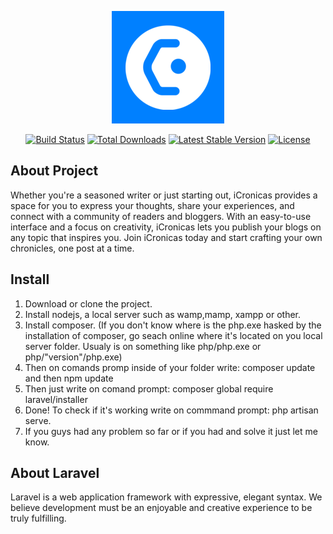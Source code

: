 <p align="center"><img src="icons/apple-touch-icon.png"></p>

<p align="center">
<a href="https://travis-ci.org/laravel/framework"><img src="https://travis-ci.org/laravel/framework.svg" alt="Build Status"></a>
<a href="https://packagist.org/packages/laravel/framework"><img src="https://poser.pugx.org/laravel/framework/d/total.svg" alt="Total Downloads"></a>
<a href="https://packagist.org/packages/laravel/framework"><img src="https://poser.pugx.org/laravel/framework/v/stable.svg" alt="Latest Stable Version"></a>
<a href="https://packagist.org/packages/laravel/framework"><img src="https://poser.pugx.org/laravel/framework/license.svg" alt="License"></a>
</p>

## About Project
Whether you're a seasoned writer or just starting out, iCronicas provides a space for you to express your thoughts, share your experiences, and connect with a community of readers and bloggers. With an easy-to-use interface and a focus on creativity, iCronicas lets you publish your blogs on any topic that inspires you. Join iCronicas today and start crafting your own chronicles, one post at a time.

## Install
1. Download or clone the project.
2. Install nodejs, a local server such as wamp,mamp, xampp or other. 
3. Install composer. (If you don't know where is the php.exe hasked by the installation of composer, go seach online where it's located on you local server folder. Usualy is on something like php/php.exe or php/"version"/php.exe)
4. Then on comands promp inside of your folder write: composer update      and then     npm update
5. Then just write on comand prompt: composer global require laravel/installer
6. Done! To check if it's working write on commmand prompt: php artisan serve.
7. If you guys had any problem so far or if you had and solve it just let me know.


## About Laravel

Laravel is a web application framework with expressive, elegant syntax. We believe development must be an enjoyable and creative experience to be truly fulfilling.
